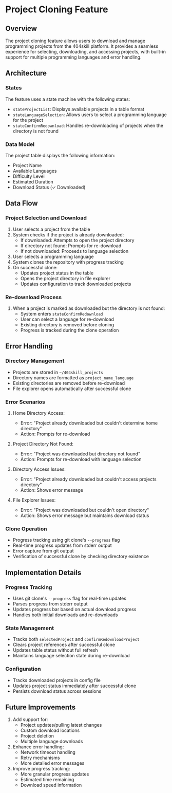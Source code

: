 # Project Cloning Feature

## Overview
The project cloning feature allows users to download and manage programming projects from the 404skill platform. It provides a seamless experience for selecting, downloading, and accessing projects, with built-in support for multiple programming languages and error handling.

## Architecture

### States
The feature uses a state machine with the following states:
- `stateProjectList`: Displays available projects in a table format
- `stateLanguageSelection`: Allows users to select a programming language for the project
- `stateConfirmRedownload`: Handles re-downloading of projects when the directory is not found

### Data Model
The project table displays the following information:
- Project Name
- Available Languages
- Difficulty Level
- Estimated Duration
- Download Status (✓ Downloaded)

## Data Flow

### Project Selection and Download
1. User selects a project from the table
2. System checks if the project is already downloaded:
   - If downloaded: Attempts to open the project directory
   - If directory not found: Prompts for re-download
   - If not downloaded: Proceeds to language selection
3. User selects a programming language
4. System clones the repository with progress tracking
5. On successful clone:
   - Updates project status in the table
   - Opens the project directory in file explorer
   - Updates configuration to track downloaded projects

### Re-download Process
1. When a project is marked as downloaded but the directory is not found:
   - System enters `stateConfirmRedownload`
   - User can select a language for re-download
   - Existing directory is removed before cloning
   - Progress is tracked during the clone operation

## Error Handling

### Directory Management
- Projects are stored in `~/404skill_projects`
- Directory names are formatted as `project_name_language`
- Existing directories are removed before re-download
- File explorer opens automatically after successful clone

### Error Scenarios
1. Home Directory Access:
   - Error: "Project already downloaded but couldn't determine home directory"
   - Action: Prompts for re-download

2. Project Directory Not Found:
   - Error: "Project was downloaded but directory not found"
   - Action: Prompts for re-download with language selection

3. Directory Access Issues:
   - Error: "Project already downloaded but couldn't access projects directory"
   - Action: Shows error message

4. File Explorer Issues:
   - Error: "Project was downloaded but couldn't open directory"
   - Action: Shows error message but maintains download status

### Clone Operation
- Progress tracking using git clone's `--progress` flag
- Real-time progress updates from stderr output
- Error capture from git output
- Verification of successful clone by checking directory existence

## Implementation Details

### Progress Tracking
- Uses git clone's `--progress` flag for real-time updates
- Parses progress from stderr output
- Updates progress bar based on actual download progress
- Handles both initial downloads and re-downloads

### State Management
- Tracks both `selectedProject` and `confirmRedownloadProject`
- Clears project references after successful clone
- Updates table status without full refresh
- Maintains language selection state during re-download

### Configuration
- Tracks downloaded projects in config file
- Updates project status immediately after successful clone
- Persists download status across sessions

## Future Improvements
1. Add support for:
   - Project updates/pulling latest changes
   - Custom download locations
   - Project deletion
   - Multiple language downloads
2. Enhance error handling:
   - Network timeout handling
   - Retry mechanisms
   - More detailed error messages
3. Improve progress tracking:
   - More granular progress updates
   - Estimated time remaining
   - Download speed information 